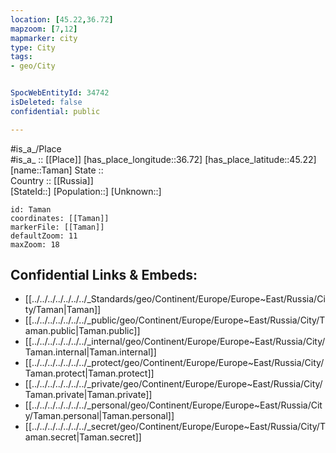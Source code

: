 ```yaml
---
location: [45.22,36.72] 
mapzoom: [7,12] 
mapmarker: city 
type: City
tags:
- geo/City


SpocWebEntityId: 34742
isDeleted: false
confidential: public

---
```

#is_a_/Place  
#is_a_ :: [[Place]] 
[has_place_longitude::36.72] 
[has_place_latitude::45.22] 
[name::Taman] 
State ::  
Country :: [[Russia]]  
[StateId::] 
[Population::] 
[Unknown::] 


```leaflet
id: Taman
coordinates: [[Taman]] 
markerFile: [[Taman]] 
defaultZoom: 11 
maxZoom: 18
```


## Confidential Links & Embeds: 
- [[../../../../../../../_Standards/geo/Continent/Europe/Europe~East/Russia/City/Taman|Taman]] 
- [[../../../../../../../_public/geo/Continent/Europe/Europe~East/Russia/City/Taman.public|Taman.public]] 
- [[../../../../../../../_internal/geo/Continent/Europe/Europe~East/Russia/City/Taman.internal|Taman.internal]] 
- [[../../../../../../../_protect/geo/Continent/Europe/Europe~East/Russia/City/Taman.protect|Taman.protect]] 
- [[../../../../../../../_private/geo/Continent/Europe/Europe~East/Russia/City/Taman.private|Taman.private]] 
- [[../../../../../../../_personal/geo/Continent/Europe/Europe~East/Russia/City/Taman.personal|Taman.personal]] 
- [[../../../../../../../_secret/geo/Continent/Europe/Europe~East/Russia/City/Taman.secret|Taman.secret]] 
